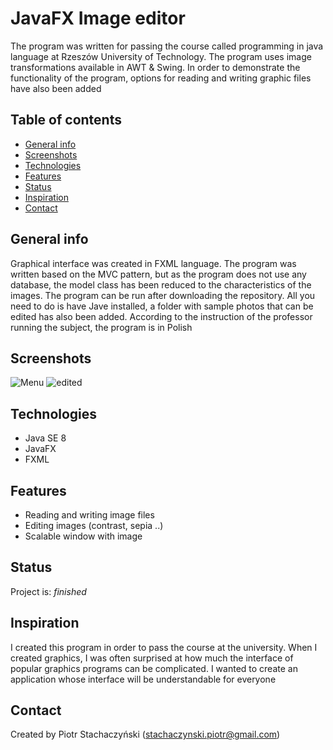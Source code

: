 

# JavaFX Image editor 
The program was written for passing the course called programming in java language at Rzeszów University of Technology. The program uses image transformations available in AWT & Swing. In order to demonstrate the functionality of the program, options for reading and writing graphic files have also been added

## Table of contents
* [General info](#general-info)
* [Screenshots](#screenshots)
* [Technologies](#technologies)
* [Features](#features)
* [Status](#status)
* [Inspiration](#inspiration)
* [Contact](#contact)

## General info
Graphical interface was created in FXML language. The program was written based on the MVC pattern, but as the program does not use any database, the model class has been reduced to the characteristics of the images. The program can be run after downloading the repository. All you need to do is have Jave installed, a folder with sample photos that can be edited has also been added. According to the instruction of the professor running the subject, the program is in Polish

## Screenshots
![Menu](http://oi67.tinypic.com/2nq4jnc.jpg)
![edited](http://oi67.tinypic.com/2jebxj6.jpg)

## Technologies
* Java SE 8 
* JavaFX 
* FXML

## Features
* Reading and writing image files
* Editing images (contrast, sepia ..)
* Scalable window with image

## Status
Project is: _finished_ 

## Inspiration
I created this program in order to pass the course at the university. When I created graphics, I was often surprised at how much the interface of popular graphics programs can be complicated. I wanted to create an application whose interface will be understandable for everyone

## Contact
Created by Piotr Stachaczyński (stachaczynski.piotr@gmail.com) 
